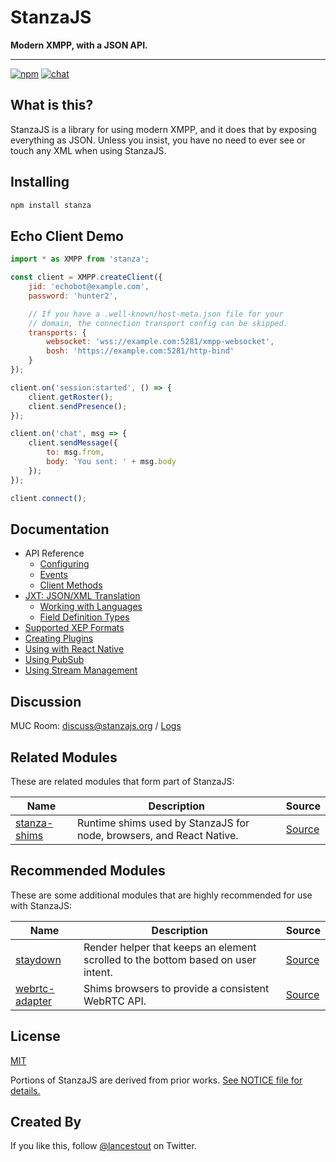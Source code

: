 # StanzaJS

**Modern XMPP, with a JSON API.**

<hr />
<p>
<a href="https://npmjs.org/package/stanza"><img src="https://img.shields.io/npm/v/stanza.svg?style=flat" alt="npm" /></a>
<a href="https://stanzajs.org/discuss/logs/"><img src="https://img.shields.io/badge/endpoint.svg?url=https://stanzajs.org/discuss/badge.json&style=flat" alt="chat" /></a>
</p>

## What is this?

StanzaJS is a library for using modern XMPP, and it does that by exposing everything as JSON. Unless you insist, you have no need to ever see or touch any XML when using StanzaJS.

## Installing

```sh
npm install stanza
```

## Echo Client Demo

```javascript
import * as XMPP from 'stanza';

const client = XMPP.createClient({
    jid: 'echobot@example.com',
    password: 'hunter2',

    // If you have a .well-known/host-meta.json file for your
    // domain, the connection transport config can be skipped.
    transports: {
        websocket: 'wss://example.com:5281/xmpp-websocket',
        bosh: 'https://example.com:5281/http-bind'
    }
});

client.on('session:started', () => {
    client.getRoster();
    client.sendPresence();
});

client.on('chat', msg => {
    client.sendMessage({
        to: msg.from,
        body: 'You sent: ' + msg.body
    });
});

client.connect();
```

## Documentation

-   API Reference
    -   [Configuring](docs/Configuring.md)
    -   [Events](docs/Events.md)
    -   [Client Methods](docs/Reference.md)
-   [JXT: JSON/XML Translation](docs/jxt/README.md)
    -   [Working with Languages](docs/jxt/Language.md)
    -   [Field Definition Types](docs/jxt/FieldTypes.md)
-   [Supported XEP Formats](docs/Supported_XEP_Formats.md)
-   [Creating Plugins](docs/Create_Plugin.md)
-   [Using with React Native](docs/React_Native.md)
-   [Using PubSub](docs/Using_PubSub.md)
-   [Using Stream Management](docs/Using_Stream_Management.md)

## Discussion

MUC Room: [discuss@stanzajs.org](https://stanzajs.org/discuss/logs) / [Logs](https://stanzajs.org/discuss/logs)

## Related Modules

These are related modules that form part of StanzaJS:

| Name                                                   | Description                                                          | Source                                              |
| ------------------------------------------------------ | -------------------------------------------------------------------- | --------------------------------------------------- |
| [stanza-shims](https://npmjs.org/package/stanza-shims) | Runtime shims used by StanzaJS for node, browsers, and React Native. | [Source](https://github.com/legastero/stanza-shims) |

## Recommended Modules

These are some additional modules that are highly recommended for use with StanzaJS:

| Name                                                       | Description                                                                      | Source                                           |
| ---------------------------------------------------------- | -------------------------------------------------------------------------------- | ------------------------------------------------ |
| [staydown](https://npmjs.org/package/staydown)             | Render helper that keeps an element scrolled to the bottom based on user intent. | [Source](https://github.com/fritzy/staydown)     |
| [webrtc-adapter](https://npmjs.org/package/webrtc-adapter) | Shims browsers to provide a consistent WebRTC API.                               | [Source](https://github.com/webrtchacks/adapter) |

## License

[MIT](./LICENSE.md)

Portions of StanzaJS are derived from prior works. [See NOTICE file for details.](./NOTICE.md)

## Created By

If you like this, follow [@lancestout](http://twitter.com/lancestout) on Twitter.
